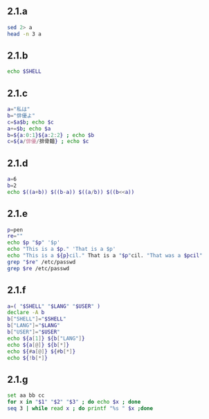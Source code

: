 ## 2.1.a
```bash
sed 2> a
head -n 3 a
```

## 2.1.b
```bash
echo $SHELL
```

## 2.1.c
```bash
a="私は"
b="俳優よ"
c=$a$b; echo $c
a+=$b; echo $a
b=${a:0:1}${a:2:2} ; echo $b
c=${a/俳優/排骨麺} ; echo $c
```

## 2.1.d
```bash
a=6
b=2
echo $((a+b)) $((b-a)) $((a/b)) $((b<<a))
```

## 2.1.e
```bash
p=pen
re=""
echo $p "$p" '$p'
echo "This is a $p." 'That is a $p'
echo "This is a ${p}cil." That is a "$p"cil. "That was a $pcil"
grep "$re" /etc/passwd
grep $re /etc/passwd
```

## 2.1.f
```bash
a=( "$SHELL" "$LANG" "$USER" )
declare -A b
b["SHELL"]="$SHELL"
b["LANG"]="$LANG"
b["USER"]="$USER"
echo ${a[1]} ${b["LANG"]}
echo ${a[@]} ${b[*]}
echo ${#a[@]} ${#b[*]}
echo ${!b[*]}
```

## 2.1.g
```bash
set aa bb cc
for x in "$1" "$2" "$3" ; do echo $x ; done
seq 3 | while read x ; do printf "%s " $x ;done
```